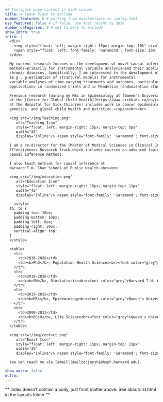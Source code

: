 ```yaml
---
## Configure page content in wide column
title: # leave blank to exclude
number_featured: 0 # pulling from mainSections in config.toml
use_featured: false # if false, use most recent by date
number_categories: 0 # set to zero to exclude
show_intro: true
intro: |
  <div>
    <img style="float: left; margin-right: 15px; margin-top:-10%" src="/img/research.png" alt="research icon" width="45"/>
    <span style="float: left; font-family: 'Garamond'; font-size: 2em; font-weight: 200; margin-left: 60px; margin-top:-11%">Research Interests</span>
  </div>
  
  My current research focuses on the development of novel causal inference 
  methods—primarily for instrumental variable analysis—and their applications to 
  chronic diseases. Specifically, I am interested in the development of methods 
  (e.g., g-estimation of structural models) for instrumental
  variable analyses of time-varying treatments and outcomes, particularly in its
  applications in randomized trials and in Mendelian randomization studies.
  
  Previous research (during my MSc in Epidemiology at [Queen's University](https://phs.queensu.ca/graduate-programs/msc-epidemiology) and as a Data Analyst 
  at the [Center for Global Child Health](https://www.sickkids.ca/en/care-services/centres/global-child-health/) 
  at the Hospital for Sick Children) includes work in cancer epidemiology, 
  genetics, and global child health and nutrition.</span><br><br>
  
  <img src="/img/Teaching.png"
     alt="Teaching Icon"
     style="float: left; margin-right: 15px; margin-top: 5px" 
     width="45"
     display="inline"/> <span style="font-family: 'Garamond'; font-size: 2em; font-weight: 200">Teaching</span>
  
  I am a co-director for the [Master of Medical Sciences in Clinical Investigation (MMSCI)](https://postgraduateeducation.hms.harvard.edu/masters-programs/master-medical-sciences-clinical-investigation) program at Harvard Medical School—specifically, for the Comparative 
  Effectiveness Research track which includes courses on advanced topics in 
  causal inference methods. 
  
  I also teach methods for causal inference at 
  Harvard T.H. Chan School of Public Health.<br><br>
  
  <img src="/img/education.png"
     alt="Education Icon"
     style="float: left; margin-right: 15px; margin-top: 12px" 
     width="45"
     display="inline"/> <span style="font-family: 'Garamond'; font-size: 2em; font-weight: 200">Education</span>

    <style>
  th, td {
    padding-top: 10px;
    padding-bottom: 10px;
    padding-left: 0px;
    padding-right: 30px;
    vertical-align: top;
  }
  </style>
  
  <table>
    <tr>
      <td>2016-2020</td>
      <td><b>PhD</b>, Population Health Sciences<br><font color="grey">Harvard T.H. Chan School of Public Health, USA</font></td>
    </tr>
    <tr>
      <td>2019-2020</td>
      <td><b>SM</b>, Biostatistics<br><font color="grey">Harvard T.H. Chan School of Public Health, USA</font></td>
    </tr>
    <tr>
      <td>2013-2015</td>
      <td><b>MSc</b>, Epidemiology<br><font color="grey">Queen's University, Canada</font>
    </tr>
    <tr>
      <td>2009-2013</td>
      <td><b>BScH</b>, Life Science<br><font color="grey">Queen's University, Canada</font>
    </tr>    
  </table>
  
  <img src="/img/contact.png"
     alt="Email Icon"
     style="float: left; margin-right: 15px; margin-top: 15px" 
     width="35"
     display="inline"/> <span style="font-family: 'Garamond'; font-size: 2em; font-weight: 200">Contact me</span>
  
  You can reach me via [email](mailto:joyshi@hsph.harvard.edu).

show_outro: false
outro:
---
```


** index doesn't contain a body, just front matter above.
See about/list.html in the layouts folder **